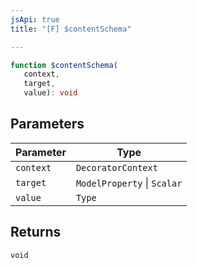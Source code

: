 ```yaml
---
jsApi: true
title: "[F] $contentSchema"

---
```

```ts
function $contentSchema(
   context, 
   target, 
   value): void
```

## Parameters

| Parameter | Type |
| ------ | ------ |
| `context` | `DecoratorContext` |
| `target` | `ModelProperty` \| `Scalar` |
| `value` | `Type` |

## Returns

`void`
